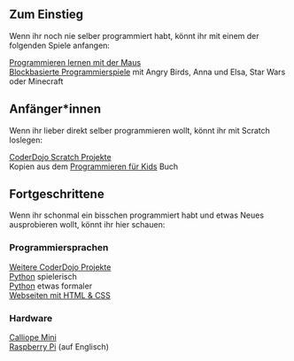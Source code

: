 ## Zum Einstieg

Wenn ihr noch nie selber programmiert habt, könnt ihr mit einem der folgenden Spiele anfangen:

[Programmieren lernen mit der Maus](https://programmieren.wdrmaus.de/lernspiel/00)  
[Blockbasierte Programmierspiele](http://coderdojo-linz.github.io/trainingsanleitungen/scratch/hour-of-code.html) mit Angry Birds, Anna und Elsa, Star Wars oder Minecraft  


## Anfänger*innen

Wenn ihr lieber direkt selber programmieren wollt, könnt ihr mit Scratch loslegen:

[CoderDojo Scratch Projekte](https://projects.raspberrypi.org/de-DE/projects?software%5B%5D=scratch)  
Kopien aus dem [Programmieren für Kids](https://www.thalia.de/shop/home/artikeldetails/ID64483962.html) Buch  


## Fortgeschrittene

Wenn ihr schonmal ein bisschen programmiert habt und etwas Neues ausprobieren wollt, könnt ihr hier schauen:  

### Programmiersprachen

[Weitere CoderDojo Projekte](https://projects.raspberrypi.org/de-DE/projects)  
[Python](https://projects.raspberrypi.org/de-DE/projects/about-me) spielerisch  
[Python](http://opentechschool.github.io/python-beginners/de/index.html) etwas formaler  
[Webseiten mit HTML & CSS](https://projects.raspberrypi.org/de-DE/projects?software[]=html-css-javascript)  

### Hardware

[Calliope Mini](https://calliope.cc/los-geht-s/erste-schritte)  
[Raspberry Pi](https://projects.raspberrypi.org/en/projects/raspberry-pi-getting-started) (auf Englisch)  


